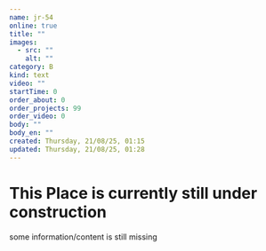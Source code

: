 ```yaml
---
name: jr-54
online: true
title: ""
images:
  - src: ""
    alt: ""
category: B
kind: text
video: ""
startTime: 0
order_about: 0
order_projects: 99
order_video: 0
body: ""
body_en: ""
created: Thursday, 21/08/25, 01:15
updated: Thursday, 21/08/25, 01:28
---
```

# This Place is currently still under construction

some information/content is still missing